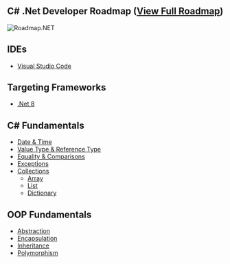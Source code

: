 ## C# .Net Developer Roadmap ([View Full Roadmap](https://github.com/Qubitsey/Roadmap.NET/blob/main/Roadmap.NET.png))

![Roadmap.NET](https://socialify.git.ci/qubitsey/qubitsey/image?description=1&descriptionEditable=Roadmap%20to%20becoming%20a%20C%23%20.NET%20developer.%20A%20great%20list%20of%20resources%2C%20software%20architecture%2C%20microservicies%20and%20cloud-native.&font=Inter&language=1&logo=https%3A%2F%2Fupload.wikimedia.org%2Fwikipedia%2Fcommons%2Fthumb%2Fe%2Fee%2F.NET_Core_Logo.svg%2F768px-.NET_Core_Logo.svg.png%3F20210328084203&name=1&pattern=Solid&theme=Auto)

## IDEs
- [Visual Studio Code](https://code.visualstudio.com/docs)

## Targeting Frameworks
- [.Net 8](https://learn.microsoft.com/en-us/dotnet/fundamentals/)

## C# Fundamentals
- [Date & Time](https://learn.microsoft.com/en-us/dotnet/standard/datetime/)
- [Value Type & Reference Type](https://learn.microsoft.com/en-us/dotnet/csharp/language-reference/builtin-types/value-types)
- [Equality & Comparisons](https://learn.microsoft.com/en-us/dotnet/csharp/programming-guide/statements-expressions-operators/equality-comparisons)
- [Exceptions](https://learn.microsoft.com/en-us/dotnet/csharp/fundamentals/exceptions/)
- [Collections](https://learn.microsoft.com/en-us/dotnet/csharp/language-reference/builtin-types/collections)
  - [Array](https://learn.microsoft.com/en-us/dotnet/csharp/language-reference/builtin-types/arrays)
  - [List]()
  - [Dictionary]()

## OOP Fundamentals
- [Abstraction]()
- [Encapsulation]()
- [Inheritance]()
- [Polymorphism]()

